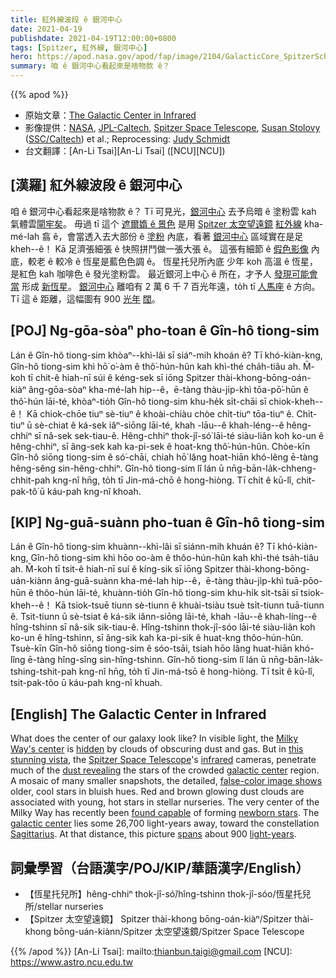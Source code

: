 ```yaml
---
title: 紅外線波段 ê 銀河中心
date: 2021-04-19
publishdate: 2021-04-19T12:00:00+0800
tags: [Spitzer, 紅外線, 銀河中心]
hero: https://apod.nasa.gov/apod/fap/image/2104/GalacticCore_SpitzerSchmidt_6143.jpg
summary: 咱 ê 銀河中心看起來是啥物款 ê？
---
```


{{% apod %}}

- 原始文章：[The Galactic Center in Infrared](https://apod.nasa.gov/apod/ap210419.html)
- 影像提供：[NASA](https://www.nasa.gov/), [JPL-Caltech](https://www.jpl.nasa.gov/), [Spitzer Space Telescope](https://www.spitzer.caltech.edu/), [Susan Stolovy](https://www.elcamino.edu/faculty/sstolovy/) ([SSC/Caltech](http://ssc.spitzer.caltech.edu/)) et al.; Reprocessing: [Judy Schmidt](https://www.flickr.com/photos/geckzilla/)
- 台文翻譯：[An-Li Tsai][An-Li Tsai] ([NCU][NCU])

## [漢羅] 紅外線波段 ê 銀河中心

咱 ê 銀河中心看起來是啥物款 ê？
Tī 可見光，[銀河中心][Milky Way's center] 去予烏暗 ê 塗粉雲 kah 氣體雲[閘牢矣][hidden]。
毋過 tī 這个 [遮爾媠 ê 景色][this stunning vista] 是用 [Spitzer 太空望遠鏡][Spitzer Space Telescope] [紅外線][infrared] kha-mé-lah 翕 ê，會當透入去大部份 ê [塗粉][dust revealing] 內底，看著 [銀河中心][galactic center] 區域實在是足 kheh--ê！
Kā 足濟張細張 ê 快照拼鬥做一張大張 ê。
這張有細節 ê [假色影像][false-color image shows] 內底，較老 ê 較冷 ê 恆星是藍色色調 ê。
恆星托兒所內底 少年 koh 高溫 ê 恆星，是紅色 kah 咖啡色 ê 發光塗粉雲。
最近銀河上中心 ê 所在，才予人 [發現可能會當][found capable] 形成 [新恆星][newborn stars]。
[銀河中心][galactic center] 離咱有 2 萬 6 千 7 百光年遠，to̍h tī [人馬座][Sagittarius] ê 方向。
Tī 這 ê 距離，這幅圖有 900 [光年][light-years] [闊][spans]。

## [POJ] Ng-gōa-sòaⁿ pho-toan ê Gîn-hô tiong-sim

Lán ê Gîn-hô tiong-sim khòaⁿ--khì-lâi sī siáⁿ-mih khoán ê?
Tī khó-kiàn-kng, Gîn-hô tiong-sim khì hō͘ o͘-àm ê thô͘-hún-hûn kah khì-thé cha̍h-tiâu ah.
M̄-koh tī chit-ê hiah-nī súi ê kéng-sek sī iōng Spitzer thài-khong-bōng-oán-kiàⁿ âng-gōa-sòaⁿ kha-mé-lah hip--ê，ē-tàng thàu-ji̍p-khì tōa-pō͘-hūn ê thô͘-hún lāi-té, khòaⁿ-tio̍h Gîn-hô tiong-sim khu-he̍k si̍t-chāi sī chiok-kheh--ê！
Kā chiok-chōe tiuⁿ sè-tiuⁿ ê khoài-chiàu chòe chi̍t-tiuⁿ tōa-tiuⁿ ê.
Chit-tiuⁿ ū sè-chiat ê ká-sek iâⁿ-siōng lāi-té, khah -lāu--ê khah-léng--ê hêng-chhiⁿ sī nâ-sek sek-tiau-ê.
Hêng-chhiⁿ thok-jî-só͘ lāi-té siàu-liân koh ko-un ê hêng-chhiⁿ, sī âng-sek kah ka-pi-sek ê hoat-kng thô͘-hún-hûn.
Chòe-kīn Gîn-hô siōng tiong-sim ê só͘-chāi, chiah  hō͘ lâng hoat-hiān khó-lêng ē-tàng hêng-sêng sin-hêng-chhiⁿ.
Gîn-hô tiong-sim lî lán ū nn̄g-bān-la̍k-chheng-chhit-pah kng-nî hn̄g, to̍h tī Jin-má-chō ê hong-hiòng.
Tī chi̍t ê kū-lî, chit-pak-tô͘ ū káu-pah kng-nî khoah.

## [KIP] Ng-guā-suànn pho-tuan ê Gîn-hô tiong-sim

Lán ê Gîn-hô tiong-sim khuànn--khì-lâi sī siánn-mih khuán ê?
Tī khó-kiàn-kng, Gîn-hô tiong-sim khì hōo  oo-àm ê thôo-hún-hûn kah khì-thé tsa̍h-tiâu ah.
M̄-koh tī tsit-ê hiah-nī suí ê kíng-sik sī iōng Spitzer thài-khong-bōng-uán-kiànn âng-guā-suànn kha-mé-lah hip--ê，ē-tàng thàu-ji̍p-khì tuā-pōo-hūn ê thôo-hún lāi-té, khuànn-tio̍h Gîn-hô tiong-sim khu-hi̍k si̍t-tsāi sī tsiok-kheh--ê！
Kā tsiok-tsuē tiunn sè-tiunn ê khuài-tsiàu tsuè tsi̍t-tiunn tuā-tiunn ê.
Tsit-tiunn ū sè-tsiat ê ká-sik iânn-siōng lāi-té, khah -lāu--ê khah-líng--ê hîng-tshinn sī nâ-sik sik-tiau-ê.
Hîng-tshinn thok-jî-sóo lāi-té siàu-liân koh ko-un ê hîng-tshinn, sī âng-sik kah ka-pi-sik ê huat-kng thôo-hún-hûn.
Tsuè-kīn Gîn-hô siōng tiong-sim ê sóo-tsāi, tsiah  hōo lâng huat-hiān khó-lîng ē-tàng hîng-sîng sin-hîng-tshinn.
Gîn-hô tiong-sim lî lán ū nn̄g-bān-la̍k-tshing-tshit-pah kng-nî hn̄g, to̍h tī Jin-má-tsō ê hong-hiòng.
Tī tsi̍t ê kū-lî, tsit-pak-tôo  ū káu-pah kng-nî khuah.

## [English] The Galactic Center in Infrared

What does the center of our galaxy look like? In visible light, the [Milky Way's center][Milky Way's center] is [hidden][hidden] by clouds of obscuring dust and gas. But in [this stunning vista][this stunning vista], the [Spitzer Space Telescope][Spitzer Space Telescope]'s [infrared][infrared] cameras, penetrate much of the [dust revealing][dust revealing] the stars of the crowded [galactic center][galactic center] region. A mosaic of many smaller snapshots, the detailed, [false-color image shows][false-color image shows] older, cool stars in bluish hues. Red and brown glowing dust clouds are associated with young, hot stars in stellar nurseries. The very center of the Milky Way has recently been [found capable][found capable] of forming [newborn stars][newborn stars]. The [galactic center][galactic center] lies some 26,700 light-years away, toward the constellation [Sagittarius][Sagittarius]. At that distance, this picture [spans][spans] about 900 [light-years][light-years].

## 詞彙學習（台語漢字/POJ/KIP/華語漢字/English）

- 【恆星托兒所】hêng-chhiⁿ thok-jî-só͘/hîng-tshinn thok-jî-sóo/恆星托兒所/stellar nurseries
- 【Spitzer 太空望遠鏡】 Spitzer thài-khong bōng-oán-kiàⁿ/Spitzer thài-khong bōng-uán-kiànn/Spitzer 太空望遠鏡/Spitzer Space Telescope

{{% /apod %}}
[An-Li Tsai]: mailto:thianbun.taigi@gmail.com
[NCU]: https://www.astro.ncu.edu.tw

[copyright]: https://apod.nasa.gov/apod/fap/lib/about_apod.html#srapply

[Milky Way's center]:https://apod.nasa.gov/apod/ap180729.html
[hidden]:https://apod.nasa.gov/apod/ap201122.html
[this stunning vista]:https://www.flickr.com/photos/geckzilla/50471506058/in/photostream/
[Spitzer Space Telescope]:https://www.spitzer.caltech.edu/mission/mission-overview
[infrared]:https://science.nasa.gov/ems/07_infraredwaves
[dust revealing]:https://www.youtube.com/watch?v=Z_SOytjGxlM
[galactic center]:https://en.wikipedia.org/wiki/Galactic_center
[false-color image shows]:https://www.jpl.nasa.gov/news/spitzer-captures-our-galaxys-bustling-center
[found capable]:https://www.spitzer.caltech.edu/news/ssc2009-13-baby-stars-finally-found-in-jumbled-galactic-center
[newborn stars]:http://www.universetoday.com/2009/06/10/astronomers-announce-first-newborn-stars-at-milky-ways-core/
[galactic center]:https://apod.nasa.gov/apod/ap051023.html
[Sagittarius]:http://hawastsoc.org/deepsky/sgr/index.html
[spans]:https://media.istockphoto.com/photos/big-stretch-picture-id175194979
[light-years]:https://spaceplace.nasa.gov/light-year/en/
